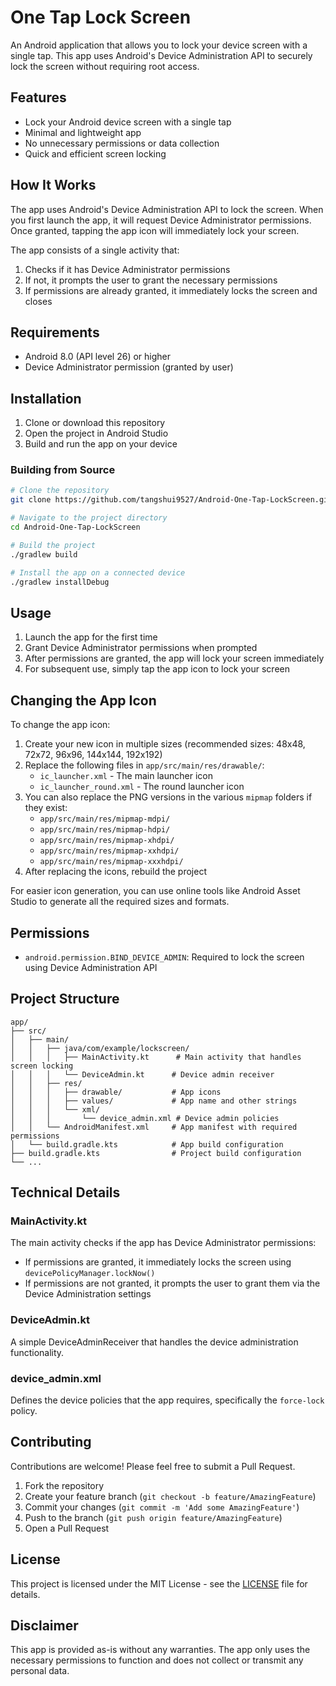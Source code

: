 # One Tap Lock Screen

An Android application that allows you to lock your device screen with a single tap. This app uses Android's Device Administration API to securely lock the screen without requiring root access.

## Features

- Lock your Android device screen with a single tap
- Minimal and lightweight app
- No unnecessary permissions or data collection
- Quick and efficient screen locking

## How It Works

The app uses Android's Device Administration API to lock the screen. When you first launch the app, it will request Device Administrator permissions. Once granted, tapping the app icon will immediately lock your screen.

The app consists of a single activity that:
1. Checks if it has Device Administrator permissions
2. If not, it prompts the user to grant the necessary permissions
3. If permissions are already granted, it immediately locks the screen and closes

## Requirements

- Android 8.0 (API level 26) or higher
- Device Administrator permission (granted by user)

## Installation

1. Clone or download this repository
2. Open the project in Android Studio
3. Build and run the app on your device

### Building from Source

```bash
# Clone the repository
git clone https://github.com/tangshui9527/Android-One-Tap-LockScreen.git

# Navigate to the project directory
cd Android-One-Tap-LockScreen

# Build the project
./gradlew build

# Install the app on a connected device
./gradlew installDebug
```

## Usage

1. Launch the app for the first time
2. Grant Device Administrator permissions when prompted
3. After permissions are granted, the app will lock your screen immediately
4. For subsequent use, simply tap the app icon to lock your screen

## Changing the App Icon

To change the app icon:

1. Create your new icon in multiple sizes (recommended sizes: 48x48, 72x72, 96x96, 144x144, 192x192)
2. Replace the following files in `app/src/main/res/drawable/`:
   - `ic_launcher.xml` - The main launcher icon
   - `ic_launcher_round.xml` - The round launcher icon
3. You can also replace the PNG versions in the various `mipmap` folders if they exist:
   - `app/src/main/res/mipmap-mdpi/`
   - `app/src/main/res/mipmap-hdpi/`
   - `app/src/main/res/mipmap-xhdpi/`
   - `app/src/main/res/mipmap-xxhdpi/`
   - `app/src/main/res/mipmap-xxxhdpi/`
4. After replacing the icons, rebuild the project

For easier icon generation, you can use online tools like Android Asset Studio to generate all the required sizes and formats.

## Permissions

- `android.permission.BIND_DEVICE_ADMIN`: Required to lock the screen using Device Administration API

## Project Structure

```
app/
├── src/
│   ├── main/
│   │   ├── java/com/example/lockscreen/
│   │   │   ├── MainActivity.kt      # Main activity that handles screen locking
│   │   │   └── DeviceAdmin.kt      # Device admin receiver
│   │   ├── res/
│   │   │   ├── drawable/           # App icons
│   │   │   ├── values/             # App name and other strings
│   │   │   └── xml/
│   │   │       └── device_admin.xml # Device admin policies
│   │   └── AndroidManifest.xml     # App manifest with required permissions
│   └── build.gradle.kts            # App build configuration
├── build.gradle.kts                # Project build configuration
└── ...
```

## Technical Details

### MainActivity.kt
The main activity checks if the app has Device Administrator permissions:
- If permissions are granted, it immediately locks the screen using `devicePolicyManager.lockNow()`
- If permissions are not granted, it prompts the user to grant them via the Device Administration settings

### DeviceAdmin.kt
A simple DeviceAdminReceiver that handles the device administration functionality.

### device_admin.xml
Defines the device policies that the app requires, specifically the `force-lock` policy.

## Contributing

Contributions are welcome! Please feel free to submit a Pull Request.

1. Fork the repository
2. Create your feature branch (`git checkout -b feature/AmazingFeature`)
3. Commit your changes (`git commit -m 'Add some AmazingFeature'`)
4. Push to the branch (`git push origin feature/AmazingFeature`)
5. Open a Pull Request

## License

This project is licensed under the MIT License - see the [LICENSE](LICENSE) file for details.

## Disclaimer

This app is provided as-is without any warranties. The app only uses the necessary permissions to function and does not collect or transmit any personal data.